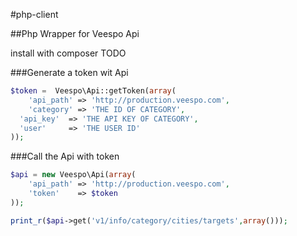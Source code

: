 #php-client

##Php Wrapper for Veespo Api

install with composer TODO

###Generate a token wit Api

```php
$token =  Veespo\Api::getToken(array(
	'api_path' => 'http://production.veespo.com',
	'category' => 'THE ID OF CATEGORY',
  'api_key'  => 'THE API KEY OF CATEGORY',
  'user'     => 'THE USER ID'
));

```

###Call the Api with token

```php
$api = new Veespo\Api(array(
	'api_path' => 'http://production.veespo.com',
	'token'    => $token
));

print_r($api->get('v1/info/category/cities/targets',array()));

```
